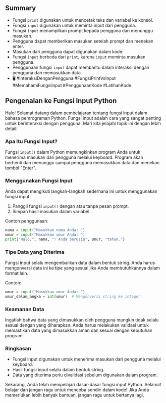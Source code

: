 ## Summary

- Fungsi `print` digunakan untuk mencetak teks dan variabel ke konsol.
- Fungsi `input` digunakan untuk meminta input dari pengguna.
- Fungsi `input` menampilkan prompt kepada pengguna dan menunggu masukan.
- Pengguna dapat memberikan masukan setelah prompt dan menekan enter.
- Masukan dari pengguna dapat digunakan dalam kode.
- Fungsi `input` berbeda dari `print`, karena `input` meminta masukan pengguna.
- Penggunaan fungsi `input` dapat membantu dalam interaksi dengan pengguna dan memasukkan data.
- 🖥️ #InteraksiDenganPengguna #FungsiPrintVsInput #MemahamiFungsiInput #PenggunaanKode #LatihanKode

## Pengenalan ke Fungsi Input Python

Halo! Selamat datang dalam pembelajaran tentang fungsi input dalam bahasa pemrograman Python. Fungsi input adalah cara yang sangat penting untuk berinteraksi dengan pengguna. Mari kita jelajahi topik ini dengan lebih detail.

### Apa Itu Fungsi Input?

Fungsi `input()` dalam Python memungkinkan program Anda untuk menerima masukan dari pengguna melalui keyboard. Program akan berhenti dan menunggu sampai pengguna memasukkan data dan menekan tombol "Enter".

### Menggunakan Fungsi Input

Anda dapat mengikuti langkah-langkah sederhana ini untuk menggunakan fungsi input:

1. Panggil fungsi `input()` dengan atau tanpa pesan prompt.
2. Simpan hasil masukan dalam variabel.

Contoh penggunaan:

```python
nama = input("Masukkan nama Anda: ")
umur = input("Masukkan umur Anda: ")
print("Halo,", nama, "! Anda berusia", umur, "tahun.")
```

### Tipe Data yang Diterima

Fungsi input selalu mengembalikan data dalam bentuk string. Anda harus mengonversi data ini ke tipe yang sesuai jika Anda membutuhkannya dalam format lain.

Contoh:

```python
umur = input("Masukkan umur Anda: ")
umur_dalam_angka = int(umur)  # Mengonversi string ke integer
```

### Keamanan Data

Ingatlah bahwa data yang dimasukkan oleh pengguna mungkin tidak selalu sesuai dengan yang diharapkan. Anda harus melakukan validasi untuk memastikan data yang dimasukkan aman dan sesuai dengan kebutuhan program.

### Ringkasan

- Fungsi input digunakan untuk menerima masukan dari pengguna melalui keyboard.
- Hasil fungsi input selalu dalam bentuk string.
- Data yang diterima perlu divalidasi sebelum digunakan dalam program.

Sekarang, Anda telah mempelajari dasar-dasar fungsi input Python. Selamat belajar dan jangan ragu untuk mencoba sendiri dalam kode! Jika Anda memerlukan lebih banyak bantuan, jangan ragu untuk bertanya lagi.